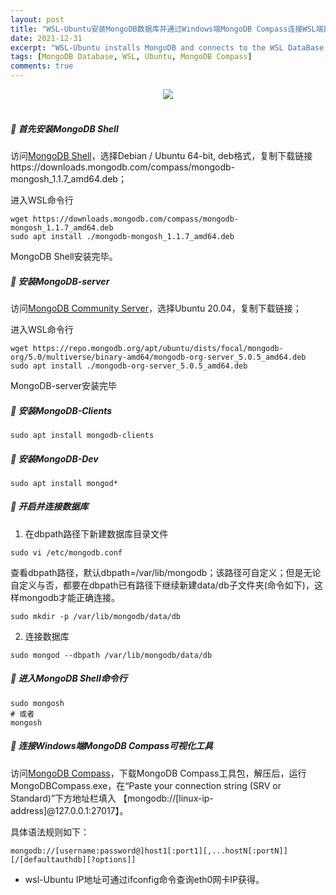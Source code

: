 ```yaml
---
layout: post
title: "WSL-Ubuntu安装MongoDB数据库并通过Windows端MongoDB Compass连接WSL端数据库进行可视化管理"
date: 2021-12-31
excerpt: "WSL-Ubuntu installs MongoDB and connects to the WSL DataBase through the Windows-side MongoDB Compass for visual management"
tags: [MongoDB Database, WSL, Ubuntu, MongoDB Compass]
comments: true
---
```



<center>

![](https://pixabay.com/get/g5963dcafed70322f21052fa8b6c63dd3e1e31fb6230326b64fc25e9a55db65af48d07667a3cc010c6970f9e6a7af8bc21f3cb3ae571bf4d719aa3002e8adc18c34dec1bec610d9173184144a43750be9_640.jpg)<br><br>

</center>

##### 📌 首先安装MongoDB Shell
访问[MongoDB Shell](https://www.mongodb.com/try/download/shell)，选择Debian / Ubuntu 64-bit, deb格式，复制下载链接https://downloads.mongodb.com/compass/mongodb-mongosh_1.1.7_amd64.deb；<br>

进入WSL命令行

```
wget https://downloads.mongodb.com/compass/mongodb-mongosh_1.1.7_amd64.deb
sudo apt install ./mongodb-mongosh_1.1.7_amd64.deb
```
MongoDB Shell安装完毕。

##### 📌 安装MongoDB-server

访问[MongoDB Community Server](https://repo.mongodb.org/apt/ubuntu/dists/focal/mongodb-org/5.0/multiverse/binary-amd64/mongodb-org-server_5.0.5_amd64.deb)，选择Ubuntu 20.04，复制下载链接；<br>

进入WSL命令行

```
wget https://repo.mongodb.org/apt/ubuntu/dists/focal/mongodb-org/5.0/multiverse/binary-amd64/mongodb-org-server_5.0.5_amd64.deb
sudo apt install ./mongodb-org-server_5.0.5_amd64.deb
```
MongoDB-server安装完毕

##### 📌 安装MongoDB-Clients

```
sudo apt install mongodb-clients
```

##### 📌 安装MongoDB-Dev

```
sudo apt install mongod*
```
##### 📌 开启并连接数据库

1. 在dbpath路径下新建数据库目录文件

```
sudo vi /etc/mongodb.conf
```
查看dbpath路径，默认dbpath=/var/lib/mongodb；该路径可自定义；但是无论自定义与否，都要在dbpath已有路径下继续新建data/db子文件夹(命令如下)，这样mongodb才能正确连接。

```
sudo mkdir -p /var/lib/mongodb/data/db
```
2. 连接数据库

```
sudo mongod --dbpath /var/lib/mongodb/data/db
```

##### 📌 进入MongoDB Shell命令行

```
sudo mongosh
# 或者
mongosh
```

##### 📌 连接Windows端MongoDB Compass可视化工具

访问[MongoDB Compass](https://www.mongodb.com/try/download/compass)，下载MongoDB Compass工具包，解压后，运行MongoDBCompass.exe，在“Paste your connection string (SRV or Standard)”下方地址栏填入 【mongodb://[linux-ip-address]@127.0.0.1:27017】。

具体语法规则如下：

```
mongodb://[username:password@]host1[:port1][,...hostN[:portN]][/[defaultauthdb][?options]]
```
- wsl-Ubuntu IP地址可通过ifconfig命令查询eth0网卡IP获得。


